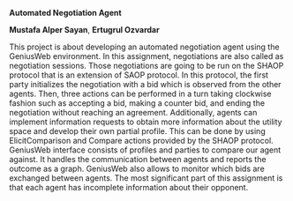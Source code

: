 
**Automated Negotiation Agent**

**Mustafa Alper Sayan**, **Ertugrul Ozvardar**

 This project is about developing an automated negotiation agent using the GeniusWeb environment. In this assignment, negotiations are also called as negotiation sessions. Those negotiations are going to be run on the SHAOP protocol that is an extension of SAOP protocol. In this protocol, the first party initializes the negotiation with a bid which is observed from the other agents. Then, three actions can be performed in a turn taking clockwise fashion such as accepting a bid, making a counter bid, and ending the negotiation without reaching an agreement. Additionally, agents can implement information requests to obtain more information about the utility space and develop their own partial profile. This can be done by using ElicitComparison and Compare actions provided by the SHAOP protocol. GeniusWeb interface consists of profiles and parties to compare our agent against. It handles the communication between agents and reports the outcome as a graph. GeniusWeb also allows to monitor which bids are exchanged between agents. The most significant part of this assignment is that each agent has incomplete information about their opponent.
